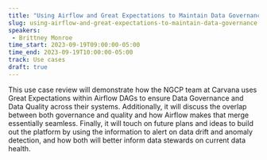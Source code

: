 ```yaml
---
title: "Using Airflow and Great Expectations to Maintain Data Governance"
slug: using-airflow-and-great-expectations-to-maintain-data-governance
speakers:
 - Brittney Monroe
time_start: 2023-09-19T09:00:00-05:00
time_end: 2023-09-19T10:00:00-05:00
track: Use cases
draft: true
---
```


This use case review will demonstrate how the NGCP team at Carvana uses Great Expectations within Airflow DAGs to ensure Data Governance and Data Quality across their systems. Additionally, it will discuss the overlap between both governance and quality and how Airflow makes that merge essentially seamless. Finally, it will touch on future plans and ideas to build out the platform by using the information to alert on data drift and anomaly detection, and how both will better inform data stewards on current data health. 